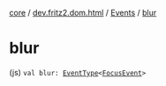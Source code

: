 [core](../../index.md) / [dev.fritz2.dom.html](../index.md) / [Events](index.md) / [blur](./blur.md)

# blur

(js) `val blur: `[`EventType`](../-event-type/index.md)`<`[`FocusEvent`](https://kotlinlang.org/api/latest/jvm/stdlib/org.w3c.dom.events/-focus-event/index.html)`>`